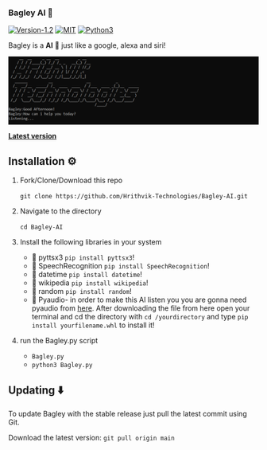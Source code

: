 ### Bagley AI 🤖

[![Version-1.2](https://img.shields.io/badge/Version-1.2-green)](https://github.com/Hrithvik-Technologies/Bagley-AI/releases/tag/v1.2)
[![MIT](https://img.shields.io/badge/License-MIT-blue)](https://img.shields.io/badge/License-MIT-blue)
[![Python3](https://img.shields.io/badge/Language-Python3-red)](https://img.shields.io/badge/Language-Python3-red)

Bagley is a **AI** 🤖 just like a google, alexa and siri!

<p align="center">
<img align="center" src=".img/Bagley.png" width="900">
</p>

[**Latest version**](https://github.com/Hrithvik-Technologies/Bagley-AI/releases/tag/v1.2)

## Installation ⚙️

1. Fork/Clone/Download this repo

    `git clone https://github.com/Hrithvik-Technologies/Bagley-AI.git`

2. Navigate to the directory

    `cd Bagley-AI`

3. Install the following libraries in your system
    - 📌 pyttsx3 `pip install pyttsx3`!
    - 📌 SpeechRecognition `pip install SpeechRecognition`!
    - 📌 datetime `pip install datetime`!
    - 📌 wikipedia `pip install wikipedia`!
    - 📌 random `pip install random`!
    - 📌 Pyaudio- in order to make this AI listen you you are gonna need pyaudio from [here](https://www.lfd.uci.edu/~gohlke/pythonlibs/). After downloading the file from here open your terminal and cd the directory with `cd /yourdirectory` and type `pip install yourfilename.whl` to install it!

4. run the Bagley.py script

    * `Bagley.py`
    * `python3 Bagley.py`

## Updating ⬇️

To update Bagley with the stable release just pull the latest commit using Git.

Download the latest version: `git pull origin main`
